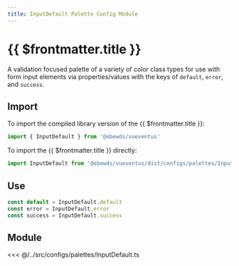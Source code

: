 ```yaml
---
title: InputDefault Palette Config Module
---
```


<script setup>
    import DocsPackageVersion from '../../../src/views/compos/DocsPackageVersion.vue'
</script>





# {{ $frontmatter.title }}

A validation focused palette of a variety of color class types for use with form input elements via properties/values with the keys of `default`, `error`, and `success`.






## Import

To import the compiled library version of the {{ $frontmatter.title }}:

```javascript
import { InputDefault } from '@obewds/vueventus'
```

To import the {{ $frontmatter.title }} directly:

```javascript
import InputDefault from '@obewds/vueventus/dist/configs/palettes/InputDefault.js'
```






## Use

```javascript
const default = InputDefault.default
const error = InputDefault.error
const success = InputDefault.success
```






## Module

<<< @/../src/configs/palettes/InputDefault.ts






<DocsPackageVersion/>


